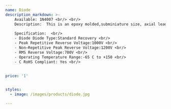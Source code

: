 ```yaml
---
name: Diode
description_markdown: >-
    Available: 1N4007 <br/> <br/>
    Description:  This is an epoxy molded,subminiature size, axial lead mounted rectifiers for general–purpose low–power applications. <br/><br/>
    
    Specification:  <br/>
    - Diode Diode Type:Standard Recovery <br/>
    - Peak Repetitive Reverse Voltage:1000V <br/>
    - Non–Repetitive Peak Reverse Voltage:1200V <br/>
    - RMS Reverse Voltage:700V <br/>
    - Operating Temperature Range:-65 C to +150 <br/>
    - C RoHS Compliant: Yes <br/>
    
    
price: '1'


styles:
  - image: /images/products/diode.jpg

---
```

